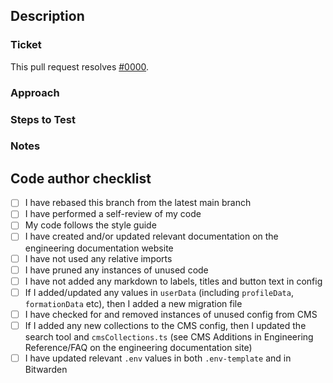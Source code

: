 <!-- Please complete the following sections as necessary. -->

## Description

<!-- Summary of the changes, related issue, relevant motivation, and context -->

### Ticket

<!-- Link to ticket in ADO. Append ticket_id to provided URL. -->

This pull request resolves [#0000](https://dev.azure.com/NJInnovation/Business%20First%20Stop/_workitems/edit/0000).

### Approach

<!-- Any changed dependencies, e.g. requires an install/update/migration, etc. -->

### Steps to Test

<!-- If this work affects a user's experience, provide steps to test these changes in-app. -->

### Notes

<!-- Additional information, key learnings, and future development considerations. -->

## Code author checklist

- [ ] I have rebased this branch from the latest main branch
- [ ] I have performed a self-review of my code
- [ ] My code follows the style guide
- [ ] I have created and/or updated relevant documentation on the engineering documentation website
- [ ] I have not used any relative imports
- [ ] I have pruned any instances of unused code
- [ ] I have not added any markdown to labels, titles and button text in config
- [ ] If I added/updated any values in `userData` (including `profileData`, `formationData` etc), then I added a new migration file
- [ ] I have checked for and removed instances of unused config from CMS
- [ ] If I added any new collections to the CMS config, then I updated the search tool and `cmsCollections.ts` (see CMS Additions in Engineering Reference/FAQ on the engineering documentation site)
- [ ] I have updated relevant `.env` values in both `.env-template` and in Bitwarden
